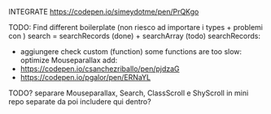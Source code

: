 INTEGRATE
https://codepen.io/simeydotme/pen/PrQKgo


TODO:
Find different boilerplate (non riesco ad importare i types + problemi con )
search = searchRecords (done) + searchArray (todo)
searchRecords:
 - aggiungere check custom (function)
some functions are too slow: optimize
Mouseparallax add:
 - https://codepen.io/csanchezriballo/pen/pjdzaG
 - https://codepen.io/pgalor/pen/ERNaYL

TODO?
separare Mouseparallax, Search, ClassScroll e ShyScroll in mini repo separate da poi includere qui dentro?
